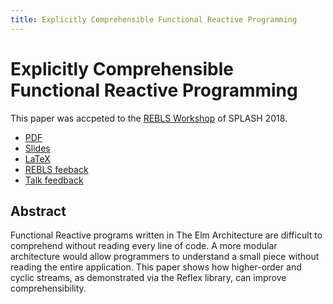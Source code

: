```yaml
---
title: Explicitly Comprehensible Functional Reactive Programming
---
```


# Explicitly Comprehensible Functional Reactive Programming

This paper was accpeted to the [REBLS Workshop](https://2018.splashcon.org/track/rebls-2018-papers) of SPLASH 2018. 

* [PDF](./comprehensible-frp.pdf)
* [Slides](./slides)
* [LaTeX](https://github.com/stevekrouse/futureofcoding.org/tree/master/papers/comprehensible-frp/LaTeX)
* [REBLS feeback](./feedback)
* [Talk feedback](./talk-feedback)

## Abstract

Functional Reactive programs written in The Elm Architecture are difficult to comprehend without reading every line of code. A more modular architecture would allow programmers to understand a small piece without reading the entire application. This paper shows how higher-order and cyclic streams, as demonstrated via the Reflex library, can improve comprehensibility.

<script>

(function(i,s,o,g,r,a,m){i['GoogleAnalyticsObject']=r;i[r]=i[r]||function(){
(i[r].q=i[r].q||[]).push(arguments)},i[r].l=1*new Date();a=s.createElement(o),
m=s.getElementsByTagName(o)[0];a.async=1;a.src=g;m.parentNode.insertBefore(a,m)
})(window,document,'script','https://www.google-analytics.com/analytics.js','ga');

ga('create', 'UA-103157758-1', 'auto');
ga('send', 'pageview');

</script>
